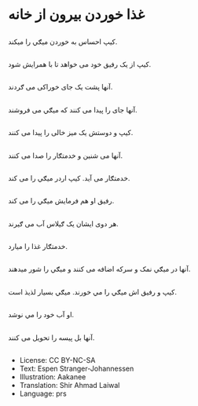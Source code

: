 # غذا خوردن بيرون از خانه

##
کيپ احساس به خوردن میګي را میکند.

##
کیپ از يک رفيق خود می خواهد تا با همرایش شود.

##
آنها پشت يک جای خوراکی می ګردند.

##
آنها جای را پیدا می کنند که میګي می فروشند.

##
کيپ و دوستش يک ميز خالی را پیدا می کنند.

##
آنها می شنین و خدمتګار را صدا می کنند.

##
خدمتګار می آيد. کيپ اردر میګي را می کند.

##
رفيق او هم فرمایش میګي را می کند.

##
هر دوی ایشان يک ګيلاس آب می ګیرند.

##
خدمتګار غذا را میارد.

##
آنها در میګي نمک و سرکه اضافه می کنند و ميګي را شور میدهند.

##
کيپ و رفيق اش میګي را مي خورند. میګي بسیار لذیذ است.

##
او آب خود را مي نوشد.

##
آنها بل پيسه را تحويل می کنند.

##
* License: CC BY-NC-SA
* Text: Espen Stranger-Johannessen
* Illustration: Aakanee
* Translation: Shir Ahmad Laiwal
* Language: prs
